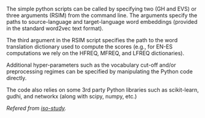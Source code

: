 The simple python scripts can be called by specifying two (GH and EVS) or three arguments (RSIM) from the command line. The arguments specify the paths to source-language and target-language word embeddings (provided in the standard word2vec text format).

The third argument in the RSIM script specifies the path to the word translation dictionary used to compute the scores (e.g., for EN-ES computations we rely on the HFREQ, MFREQ, and LFREQ dictionaries). 

Additional hyper-parameters such as the vocabulary cut-off and/or preprocessing regimes can be specified by manipulating the Python code directly.

The code also relies on some 3rd party Python libraries such as scikit-learn, gudhi, and networkx (along with scipy, numpy, etc.)

*Refered from [iso-study](https://github.com/cambridgeltl/iso-study.git).*